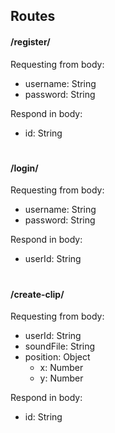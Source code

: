 ## Routes

#### /register/

Requesting from body:
 - username: String
 - password: String
 
Respond in body:
 - id: String

#
#### /login/

Requesting from body:
 - username: String
 - password: String
 
Respond in body:
 - userId: String
  
#
#### /create-clip/

Requesting from body:

 - userId: String
 - soundFile: String
 - position: Object
    - x: Number
    - y: Number
    
Respond in body:
 - id: String
 

 